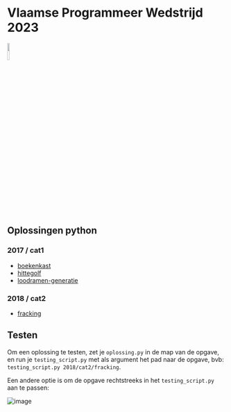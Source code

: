 # Vlaamse Programmeer Wedstrijd 2023
<img src="https://risibank.fr/cache/medias/0/17/1769/176964/full.gif" width="10%" />

## Oplossingen python

### 2017 / cat1
- [boekenkast](2017/cat1/boekenkast/oplossing.py)
- [hittegolf](2017/cat1/hittegolf/oplossing.py)
- [loodramen-generatie](2017/cat1/loodramen-generatie/oplossing.py)
### 2018 / cat2
- [fracking](2018/cat2/fracking/oplossing.py)
## Testen

Om een oplossing te testen, zet je ```oplossing.py``` in de map van de opgave, en run je ```testing_script.py``` met als argument het pad naar de opgave, bvb: ```testing_script.py 2018/cat2/fracking```.

Een andere optie is om de opgave rechtstreeks in het ```testing_script.py``` aan te passen:

   ![image](https://user-images.githubusercontent.com/100168771/218996790-df852ca0-6300-4af9-9706-0a874b6cdbcd.png)





